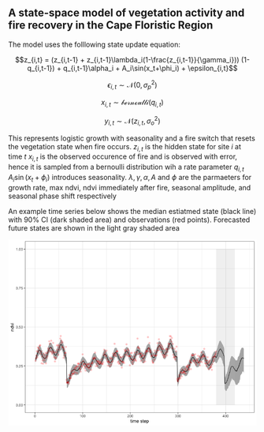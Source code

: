 ## A state-space model of vegetation activity and fire recovery in the Cape Floristic Region

The model uses the folllowing state update equation:

$$z_{i,t} = (z_{i,t-1} + z_{i,t-1}\lambda_i(1-\frac{z_{i,t-1}}{\gamma_i})) (1-q_{i,t-1}) + q_{i,t-1}\alpha_i +  A_i\sin(x_t+\phi_i) +  \epsilon_{i,t}$$

$$\epsilon_{i,t} \sim \mathcal{N}(0,\sigma_p^{2})$$

$$x_{i,t} \sim \mathcal{bernoulli}(q_{i,t})$$

$$y_{i,t} \sim \mathcal{N}(z_{i,t},\sigma_o^{2})$$

This represents logistic growth with seasonality and a fire switch that resets the vegetation state when fire occurs.
$z_{i,t}$ is the hidden state for site $i$ at time $t$
 $x_{i,t}$ is the observed occurence of fire and is observed with error, hence it is sampled from a bernoulli distribution wih a rate parameter $q_{i,t}$
 $A_i\sin(x_t+\phi_i)$ introduces seasonality. 
 $\lambda, \gamma, \alpha, A$ and $\phi$ are the parmaeters for growth rate, max ndvi, ndvi immediately after fire, seasonal amplitude, and seasonal phase shift respectively

An example time series below shows the median estiatmed state (black line) with 90% CI (dark shaded area) and observations (red points). Forecasted future states are shown in the light gray shaded area

![example ts](test_ts.png)